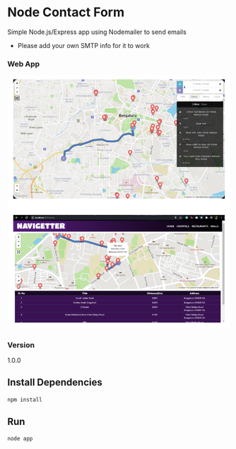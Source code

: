 # Node Contact Form

Simple Node.js/Express app using Nodemailer to send emails

- Please add your own SMTP info for it to work

### Web App
![Website](/page.png)

### Version

1.0.0

## Install Dependencies

```bash
npm install 
```

## Run

```bash
node app
```
